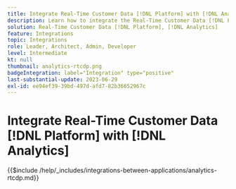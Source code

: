 ```yaml
---
title: Integrate Real-Time Customer Data [!DNL Platform] with [!DNL Analytics]
description: Learn how to integrate the Real-Time Customer Data [!DNL Platform] with [!DNL Analytics].
solution: Real-Time Customer Data [!DNL Platform], [!DNL Analytics]
feature: Integrations
topic: Integrations
role: Leader, Architect, Admin, Developer
level: Intermediate
kt: null
thumbnail: analytics-rtcdp.png
badgeIntegration: label="Integration" type="positive"
last-substantial-update: 2023-06-29
exl-id: ee94ef39-39bd-497d-afd7-82b36652967c
---
```

# Integrate Real-Time Customer Data [!DNL Platform] with [!DNL Analytics]

{{$include /help/_includes/integrations-between-applications/analytics-rtcdp.md}}
